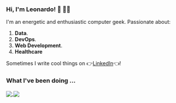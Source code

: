 ### Hi, I'm Leonardo! 👋 👨‍💻

I'm an energetic and enthusiastic computer geek. Passionate about: 
  1. **Data**.
  2. **DevOps**.
  3. **Web Development**.
  4. **Healthcare**

Sometimes I write cool things on 👉[LinkedIn](https://www.linkedin.com/in/leo-coelho/)👈!

### What I've been doing ...

<a href="https://github.com/hv-leo">
  <img align="center" src="https://github-readme-stats.vercel.app/api/top-langs/?username=hv-leo&theme=radical&langs_count=3" />
</a>
<a href="https://github.com/hv-leo">
  <img align="center" src="https://github-readme-stats.vercel.app/api?username=hv-leo&show_icons=true&line_height=27&theme=radical" />
</a>
